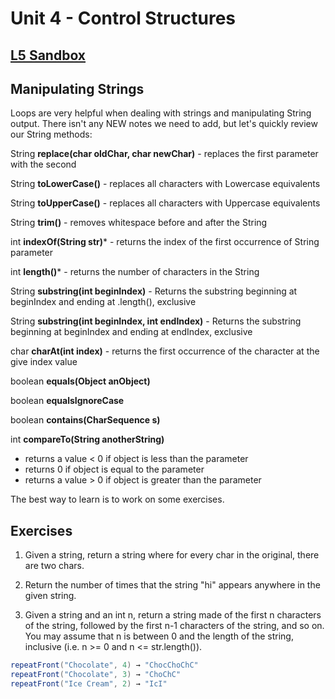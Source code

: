 # Unit 4 - Control Structures

## [L5 Sandbox][sandbox]

## Manipulating Strings

Loops are very helpful when dealing with strings and manipulating String output. There isn't any NEW notes we need to add, but let's quickly review our String methods: 


String	**replace(char oldChar, char newChar)** - replaces the first parameter with the second

String	**toLowerCase()** - replaces all characters with Lowercase equivalents

String	**toUpperCase()** - replaces all characters with Uppercase equivalents

String	**trim()** - removes whitespace before and after the String

int	**indexOf(String str)*** - returns the index of the first occurrence of String parameter

int	**length()*** - returns the number of characters in the String

String	**substring(int beginIndex)** - Returns the substring beginning at beginIndex and ending at .length(), exclusive

String	**substring(int beginIndex, int endIndex)** - Returns the substring beginning at beginIndex and ending at endIndex, exclusive

char **charAt(int index)** - returns the first occurrence of the character at the give index value

boolean	**equals(Object anObject)**

boolean **equalsIgnoreCase**

boolean	**contains(CharSequence s)**

int	**compareTo(String anotherString)**
* returns a value < 0 if object is less than the parameter
* returns 0 if object is equal to the parameter
* returns a value > 0 if object is greater than the parameter

The best way to learn is to work on some exercises. 

## Exercises

1. Given a string, return a string where for every char in the original, there are two chars.

2. Return the number of times that the string "hi" appears anywhere in the given string.

3. Given a string and an int n, return a string made of the first n characters of the string, followed by the first n-1 characters of the string, and so on. You may assume that n is between 0 and the length of the string, inclusive (i.e. n >= 0 and n <= str.length()).

```java
repeatFront("Chocolate", 4) → "ChocChoChC"
repeatFront("Chocolate", 3) → "ChoChC"
repeatFront("Ice Cream", 2) → "IcI"
```




[sandbox]: ../L5-Manipulating%20Strings/src/Main.java
